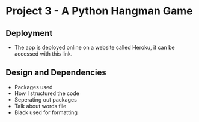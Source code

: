 # Project 3 - A Python Hangman Game

## Deployment

- The app is deployed online on a website called Heroku, it can be accessed with this link.

## Design and Dependencies

- Packages used
- How I structured the code
- Seperating out packages
- Talk about words file
- Black used for formatting